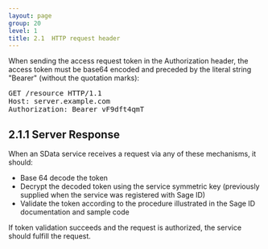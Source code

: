 ```yaml
---
layout: page
group: 20
level: 1
title: 2.1  HTTP request header
---
```


When sending the access request token in the Authorization header, the access token must be base64 
encoded and preceded by the literal string "Bearer" (without the quotation marks):

<pre>
GET /resource HTTP/1.1
Host: server.example.com
Authorization: Bearer vF9dft4qmT
</pre>

## 2.1.1  Server Response

When an SData service receives a request via any of these mechanisms, it should:

*  Base 64 decode the token
*  Decrypt the decoded token using the service symmetric key (previously supplied when the service was registered with Sage ID)
*  Validate the token according to the procedure illustrated in the Sage ID documentation and sample code

If token validation succeeds and the request is authorized, the service should fulfill the request.